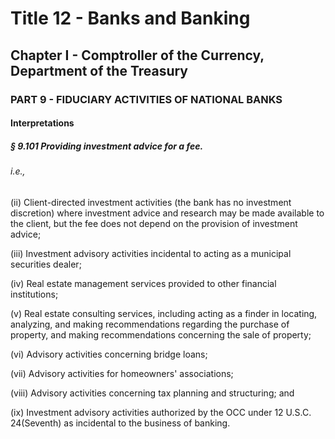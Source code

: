 
# Title 12 - Banks and Banking
## Chapter I - Comptroller of the Currency, Department of the Treasury
### PART 9 - FIDUCIARY ACTIVITIES OF NATIONAL BANKS
#### Interpretations
##### § 9.101 Providing investment advice for a fee.
###### i.e.,

(ii) Client-directed investment activities (the bank has no investment discretion) where investment advice and research may be made available to the client, but the fee does not depend on the provision of investment advice;

(iii) Investment advisory activities incidental to acting as a municipal securities dealer;

(iv) Real estate management services provided to other financial institutions;

(v) Real estate consulting services, including acting as a finder in locating, analyzing, and making recommendations regarding the purchase of property, and making recommendations concerning the sale of property;

(vi) Advisory activities concerning bridge loans;

(vii) Advisory activities for homeowners' associations;

(viii) Advisory activities concerning tax planning and structuring; and

(ix) Investment advisory activities authorized by the OCC under 12 U.S.C. 24(Seventh) as incidental to the business of banking.
